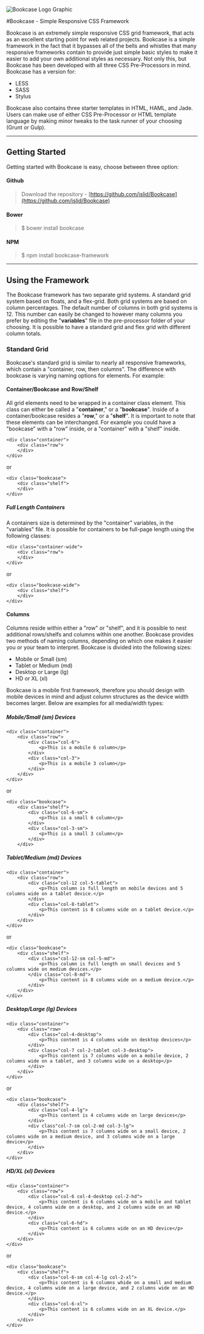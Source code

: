 
![Bookcase Logo Graphic](http://www.jslid.com/bookcase-img/bookcase-github-graphic.png)

#Bookcase - Simple Responsive CSS Framework

Bookcase is an extremely simple responsive CSS grid framework, that acts as an excellent starting point for web related projects. Bookcase is a simple framework in the fact that it bypasses all of the bells and whistles that many responsive frameworks contain to provide just simple basic styles to make it easier to add your own additional styles as necessary. Not only this, but Bookcase has been developed with all three CSS Pre-Processors in mind. Bookcase has a version for: 

 - LESS
 - SASS
 - Stylus

Bookcase also contains three starter templates in HTML, HAML, and Jade. Users can make use of either CSS Pre-Processor or HTML template language by making minor tweaks to the task runner of your choosing (Grunt or Gulp).


----------

## **Getting Started**

Getting started with Bookcase is easy, choose between three option: 

#### **Github**

> Download the repository - [https://github.com/jslid/Bookcase](https://github.com/jslid/Bookcase)

#### **Bower**

> $ bower install bookcase

#### **NPM** 

> $ npm install bookcase-framework 


----------

## **Using the Framework** 

The Bookcase framework has two separate grid systems. A standard grid system based on floats, and a flex-grid. Both grid systems are based on column percentages. The default number of columns in both grid systems is 12. This number can easily be changed to however many columns you prefer by editing the "**variables**"  file in the pre-processor folder of your choosing. It is possible to have a standard grid and flex grid with different column totals. 

### **Standard Grid**

Bookcase's standard grid is similar to nearly all responsive frameworks, which contain a "container, row, then columns". The difference with bookcase is varying naming options for elements. For example: 

#### **Container/Bookcase and Row/Shelf**

All grid elements need to be wrapped in a container class element. This class can either be called a "**container**," or a "**bookcase**". Inside of a container/bookcase resides a "**row**," or a "**shelf**". It is important to note that these elements can be interchanged. For example you could have a "bookcase" with a "row" inside, or a "container" with a "shelf" inside. 

    <div class="container">
	    <div class="row">
	    </div>
	</div>

or 

    <div class="bookcase">
	    <div class="shelf">
		</div>
	</div>

##### **Full Length Containers**
A containers size is determined by the "container" variables, in the "variables" file. It is possible for containers to be full-page length using the following classes: 

    <div class="container-wide">
	    <div class="row">
		</div>
	</div>

or

    <div class="bookcase-wide">
	    <div class="shelf">
	    </div>
	</div>


#### **Columns** 

Columns reside within either a "row" or "shelf", and it is possible to nest additional rows/shelfs and columns within one another. Bookcase provides two methods of naming columns, depending on which one makes it easier you or your team to interpret. Bookcase is divided into the following sizes: 

 - Mobile or Small (sm)
 - Tablet or Medium (md)
 - Desktop or Large (lg)
 - HD or XL (xl)

Bookcase is a mobile first framework, therefore you should design with mobile devices in mind and adjust column structures as the device width becomes larger. Below are examples for all media/width types: 

##### **Mobile/Small (sm) Devices** 

    <div class="container">
	    <div class="row">
		    <div class="col-6">
			    <p>This is a mobile 6 column</p>
			</div>
			<div class="col-3">
				<p>This is a mobile 3 column</p>
			</div>
		</div>
	</div>

or 

    <div class="bookcase">
	    <div class="shelf">
		    <div class="col-6-sm">
			    <p>This is a small 6 column</p>
			</div>
			<div class="col-3-sm">
				<p>This is a small 3 column</p>
			</div>
		</div>

##### **Tablet/Medium (md) Devices**

    <div class="container">
	    <div class="row">
		    <div class="col-12 col-5-tablet">
			    <p>This column is full length on mobile devices and 5 columns wide on a tablet device.</p>
			</div>
			<div class="col-8-tablet">
				<p>This content is 8 columns wide on a tablet device.</p>
			</div>
		</div>
	</div>

or

    <div class="bookcase">
	    <div class="shelf">
		    <div class="col-12-sm col-5-md">
			    <p>This column is full length on small devices and 5 columns wide on medium devices.</p>
			</div class="col-8-md">
				<p>This content is 8 columns wide on a medium device.</p>
			</div>
		</div>
	</div>

##### **Desktop/Large (lg) Devices**

    <div class="container">
	    <div class="row>
		    <div class="col-4-desktop">
			    <p>This content is 4 columns wide on desktop devices</p>
			</div>
			<div class="col-7 col-2-tablet col-3-desktop">
				<p>This content is 7 columns wide on a mobile device, 2 columns wide on a tablet, and 3 columns wide on a desktop</p>
			</div>
		</div>
	</div>

or 

    <div class="bookcase">
	    <div class="shelf">
		    <div class="col-4-lg">
			    <p>This content is 4 columns wide on large devices</p>
			</div>
			<div class"col-7-sm col-2-md col-3-lg">
				<p>This content is 7 columns wide on a small device, 2 columns wide on a medium device, and 3 columns wide on a large device</p>
			</div>
		</div>
	</div>

##### **HD/XL (xl) Devices**

    <div class="container">
	    <div class="row">
		    <div class="col-6 col-4-desktop col-2-hd">
			    <p>This content is 6 columns wide on a mobile and tablet device, 4 columns wide on a desktop, and 2 columns wide on an HD device.</p>
			</div>
			<div class="col-6-hd">
				<p>This content is 6 columns wide on an HD device</p>
			</div>
		</div>
	</div>

or

    <div class="bookcase">
	    <div class="shelf">
		    <div class="col-6-sm col-4-lg col-2-xl">
			    <p>This content is 6 columns whide on a small and medium device, 4 columns wide on a large device, and 2 columns wide on an HD device.</p>
			</div>
			<div class="col-6-xl">
				<p>This content is 6 columns wide on an XL device.</p>
			</div>
		</div>
	</div>



